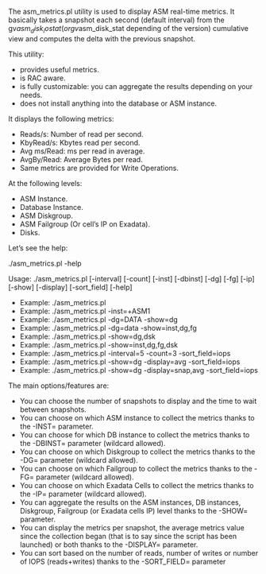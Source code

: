 The asm_metrics.pl utility is used to display ASM real-time metrics. It basically takes a snapshot each second (default interval) from the gv$asm_disk_iostat (or gv$asm_disk_stat depending of the version) cumulative view and computes the delta with the previous snapshot.

This utility:

- provides useful metrics.
- is RAC aware.
- is fully customizable: you can aggregate the results depending on your needs.
- does not install anything into the database or ASM instance.

It displays the following metrics:

- Reads/s: Number of read per second.
- KbyRead/s: Kbytes read per second.
- Avg ms/Read: ms per read in average.
- AvgBy/Read: Average Bytes per read.
- Same metrics are provided for Write Operations.

At the following levels:

- ASM Instance.
- Database Instance.
- ASM Diskgroup.
- ASM Failgroup (Or cell’s IP on Exadata).
- Disks.

Let’s see the help:

./asm_metrics.pl -help

Usage: ./asm_metrics.pl [-interval] [-count] [-inst] [-dbinst] [-dg] [-fg] [-ip] [-show] [-display] [-sort_field] [-help]

- Example: ./asm_metrics.pl
- Example: ./asm_metrics.pl  -inst=+ASM1
- Example: ./asm_metrics.pl  -dg=DATA -show=dg
- Example: ./asm_metrics.pl  -dg=data -show=inst,dg,fg
- Example: ./asm_metrics.pl  -show=dg,dsk
- Example: ./asm_metrics.pl  -show=inst,dg,fg,dsk
- Example: ./asm_metrics.pl  -interval=5 -count=3 -sort_field=iops
- Example: ./asm_metrics.pl  -show=dg -display=avg -sort_field=iops
- Example: ./asm_metrics.pl  -show=dg -display=snap,avg -sort_field=iops

The main options/features are:

- You can choose the number of snapshots to display and the time to wait between snapshots.
- You can choose on which ASM instance to collect the metrics thanks to the -INST= parameter.
- You can choose for which DB instance to collect the metrics thanks to the -DBINST= parameter (wildcard allowed).
- You can choose on which Diskgroup to collect the metrics thanks to the -DG= parameter (wildcard allowed).
- You can choose on which Failgroup to collect the metrics thanks to the -FG= parameter (wildcard allowed).
- You can choose on which Exadata Cells to collect the metrics thanks to the -IP= parameter (wildcard allowed).
- You can aggregate the results on the ASM instances, DB instances, Diskgroup, Failgroup (or Exadata cells IP) level thanks to the -SHOW= parameter.
- You can display the metrics per snapshot, the average metrics value since the collection began (that is to say since the script has been launched) or both thanks to the -DISPLAY= parameter.
- You can sort based on the number of reads, number of writes or number of IOPS (reads+writes) thanks to the -SORT_FIELD= parameter
